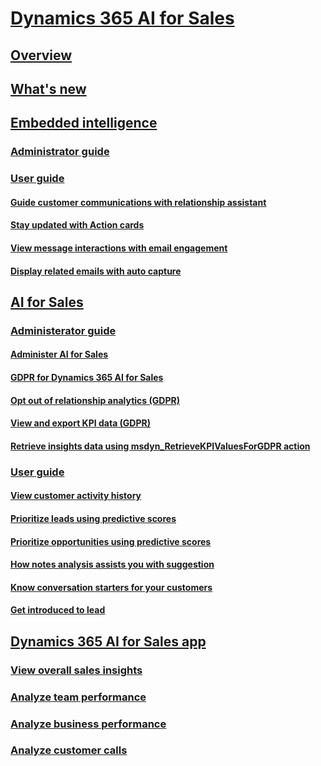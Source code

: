 # [Dynamics 365 AI for Sales](help-hub.md)
## [Overview](overview.md)
## [What's new](whats-new.md)
## [Embedded intelligence](../sales/embedded-intelligence.md)
### [Administrator guide](../sales/configure-enable-embedded-intelligence.md)
### [User guide](../sales/relationship-assistant.md)
#### [Guide customer communications with relationship assistant](../sales/relationship-assistant.md)
#### [Stay updated with Action cards](../sales/action-cards-reference.md)
#### [View message interactions with email engagement](../sales/email-engagement.md)
#### [Display related emails with auto capture](../sales/auto-capture.md)
## [AI for Sales](../sales/sales-insights-addon.md)
### [Administerator guide](../sales/configure-enable-sales-insights-addon.md) 
#### [Administer AI for Sales](../sales/configure-enable-sales-insights-addon.md)
#### [GDPR for Dynamics 365 AI for Sales](../sales/embedded-intelligence-gdpr.md)
#### [Opt out of relationship analytics (GDPR)](../sales/optout-relationship-analytics-gdpr.md)
#### [View and export KPI data (GDPR)](../sales/view-export-KPI-data-gdpr.md)
#### [Retrieve insights data using msdyn_RetrieveKPIValuesForGDPR action](../sales/retrieve-insights-data-msdyn-RetrieveTypeValuesFromDCI.md)
<!--#### []() -->
### [User guide](../sales/relationship-analytics.md)
#### [View customer activity history](../sales/relationship-analytics.md)
#### [Prioritize leads using predictive scores](../sales/work-predictive-lead-scoring.md)
#### [Prioritize opportunities using predictive scores](../sales/work-predictive-opportunity-scoring.md)
#### [How notes analysis assists you with suggestion](../sales/notes-analysis.md)
#### [Know conversation starters for your customers](../sales/talking-points.md)
#### [Get introduced to lead](../sales/who-knows-whom.md)
## [Dynamics 365 AI for Sales app](../sales/dynamics365-ai-sales-app.md)
### [View overall sales insights](../sales/d365-ai-overview.md)
### [Analyze team performance](../sales/d365-ai-team-performance.md)
### [Analyze business performance](../sales/d365-ai-business-performance.md)
### [Analyze customer calls](../sales/call-intelligence.md)
